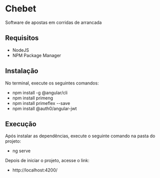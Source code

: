 # Chebet
Software de apostas em corridas de arrancada

## Requisitos
- NodeJS
- NPM Package Manager	

## Instalação
No terminal, execute os seguintes comandos:
- npm install -g @angular/cli
- npm install primeng
- npm install primeflex --save
- npm install @auth0/angular-jwt

## Execução
Após instalar as dependências, execute o seguinte comando na pasta do projeto:
- ng serve

Depois de iniciar o projeto, acesse o link:
- http://localhost:4200/
